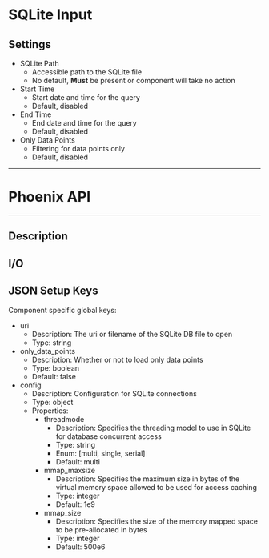 # SQLite Input
## Settings
- SQLite Path
	- Accessible path to the SQLite file
	- No default, **Must** be present or component will take no action
- Start Time
    - Start date and time for the query
    - Default, disabled
- End Time
    - End date and time for the query
    - Default, disabled
- Only Data Points
    - Filtering for data points only
    - Default, disabled
___
# Phoenix API
___
## Description

## I/O

## JSON Setup Keys

Component specific global keys:
- uri
  - Description: The uri or filename of the SQLite DB file to open
  - Type: string
- only_data_points
  - Description: Whether or not to load only data points
  - Type: boolean
  - Default: false
- config
  - Description: Configuration for SQLite connections
  - Type: object
  - Properties:
    - threadmode
      - Description: Specifies the threading model to use in SQLite for database concurrent access
      - Type: string
      - Enum: [multi, single, serial]
      - Default: multi
    - mmap_maxsize
      - Description: Specifies the maximum size in bytes of the virtual memory space allowed to be used for access caching
      - Type: integer
      - Default: 1e9
    - mmap_size
      - Description: Specifies the size of the memory mapped space to be pre-allocated in bytes
      - Type: integer
      - Default: 500e6
